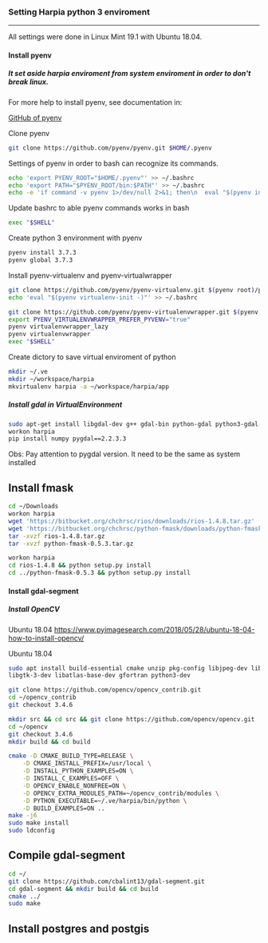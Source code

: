 ### Setting Harpia python 3 enviroment

___________________________________________________

All settings were done in Linux Mint 19.1 with Ubuntu 18.04.

#### Install pyenv
##### It set aside harpia enviroment from system enviroment in order to don't break linux.

For more help to install pyenv, see documentation in:

[GitHub of pyenv](http://github.com/pyenv/pyenv)

Clone pyenv

```bash
git clone https://github.com/pyenv/pyenv.git $HOME/.pyenv
```

Settings of pyenv in order to bash can recognize its commands.
```bash
echo 'export PYENV_ROOT="$HOME/.pyenv"' >> ~/.bashrc
echo 'export PATH="$PYENV_ROOT/bin:$PATH"' >> ~/.bashrc
echo -e 'if command -v pyenv 1>/dev/null 2>&1; then\n  eval "$(pyenv init -)"\nfi' >> ~/.bashrc
```

Update bashrc to able pyenv commands works in bash
```bash
exec "$SHELL"
```

Create python 3 environment with pyenv


```bash
pyenv install 3.7.3
pyenv global 3.7.3
```

Install pyenv-virtualenv and pyenv-virtualwrapper

```bash
git clone https://github.com/pyenv/pyenv-virtualenv.git $(pyenv root)/plugins/pyenv-virtualenv
echo 'eval "$(pyenv virtualenv-init -)"' >> ~/.bashrc

git clone https://github.com/pyenv/pyenv-virtualenvwrapper.git $(pyenv root)/plugins/pyenv-virtualenvwrapper
export PYENV_VIRTUALENVWRAPPER_PREFER_PYVENV="true"
pyenv virtualenvwrapper_lazy
pyenv virtualenvwrapper
exec "$SHELL"
```

Create dictory to save virtual enviroment of python

```bash
mkdir ~/.ve
mkdir ~/workspace/harpia
mkvirtualenv harpia -a ~/workspace/harpia/app
```

##### Install gdal in VirtualEnvironment

```bash
sudo apt-get install libgdal-dev g++ gdal-bin python-gdal python3-gdal
workon harpia
pip install numpy pygdal==2.2.3.3
```
Obs: Pay attention to pygdal version. It need to be the same as system installed

## Install fmask

```bash
cd ~/Downloads
workon harpia
wget 'https://bitbucket.org/chchrsc/rios/downloads/rios-1.4.8.tar.gz'
wget 'https://bitbucket.org/chchrsc/python-fmask/downloads/python-fmask-0.5.3.tar.gz'
tar -xvzf rios-1.4.8.tar.gz
tar -xvzf python-fmask-0.5.3.tar.gz

workon harpia
cd rios-1.4.8 && python setup.py install
cd ../python-fmask-0.5.3 && python setup.py install
```

#### Install gdal-segment
##### Install OpenCV

Ubuntu 18.04
https://www.pyimagesearch.com/2018/05/28/ubuntu-18-04-how-to-install-opencv/

Ubuntu 18.04
```bash
sudo apt install build-essential cmake unzip pkg-config libjpeg-dev libpng-dev libtiff-dev 
libgtk-3-dev libatlas-base-dev gfortran python3-dev

```

```bash
git clone https://github.com/opencv/opencv_contrib.git
cd ~/opencv_contrib
git checkout 3.4.6

mkdir src && cd src && git clone https://github.com/opencv/opencv.git
cd ~/opencv
git checkout 3.4.6
mkdir build && cd build
```

```bash
cmake -D CMAKE_BUILD_TYPE=RELEASE \
	-D CMAKE_INSTALL_PREFIX=/usr/local \
	-D INSTALL_PYTHON_EXAMPLES=ON \
	-D INSTALL_C_EXAMPLES=OFF \
	-D OPENCV_ENABLE_NONFREE=ON \
	-D OPENCV_EXTRA_MODULES_PATH=~/opencv_contrib/modules \
	-D PYTHON_EXECUTABLE=~/.ve/harpia/bin/python \
	-D BUILD_EXAMPLES=ON ..
make -j6
sudo make install
sudo ldconfig
```

## Compile gdal-segment

```bash
cd ~/
git clone https://github.com/cbalint13/gdal-segment.git
cd gdal-segment && mkdir build && cd build
cmake ../
sudo make
```

## Install postgres and postgis